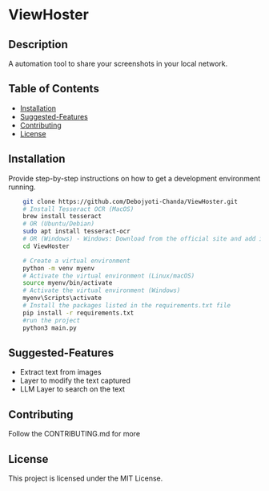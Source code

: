 # ViewHoster

## Description

A automation tool to share your screenshots in your local network.

## Table of Contents

- [Installation](#installation)
- [Suggested-Features](#suggested-features)
- [Contributing](#contributing)
- [License](#license)

## Installation

Provide step-by-step instructions on how to get a development environment running.

```bash
    git clone https://github.com/Debojyoti-Chanda/ViewHoster.git
    # Install Tesseract OCR (MacOS)
    brew install tesseract
    # OR (Ubuntu/Debian)
    sudo apt install tesseract-ocr
    # OR (Windows) - Windows: Download from the official site and add it to your PATH.
    cd ViewHoster
```


```bash
    # Create a virtual environment
    python -m venv myenv
    # Activate the virtual environment (Linux/macOS)
    source myenv/bin/activate
    # Activate the virtual environment (Windows)
    myenv\Scripts\activate
    # Install the packages listed in the requirements.txt file
    pip install -r requirements.txt
    #run the project
    python3 main.py
```


## Suggested-Features 
- Extract text from images
- Layer to modify the text captured
- LLM Layer to search on the text


## Contributing
Follow the CONTRIBUTING.md for more

## License
This project is licensed under the MIT License.

